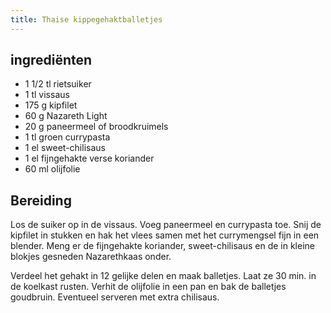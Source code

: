 ```yaml
---
title: Thaise kippegehaktballetjes
---
```


## ingrediënten

* 1 1/2 tl rietsuiker
* 1 tl vissaus
* 175 g kipfilet
* 60 g Nazareth Light
* 20 g paneermeel of broodkruimels
* 1 tl groen currypasta
* 1 el sweet-chilisaus
* 1 el fijngehakte verse koriander
* 60 ml olijfolie

##  Bereiding 

Los de suiker op in de vissaus. Voeg paneermeel en currypasta toe. Snij de
kipfilet in stukken en hak het vlees samen met het currymengsel fijn in een
blender. Meng er de fijngehakte koriander, sweet-chilisaus en de in kleine blokjes
gesneden Nazarethkaas onder.

Verdeel het gehakt in 12 gelijke delen en maak
balletjes. Laat ze 30 min. in de koelkast rusten. Verhit de olijfolie in een
pan en bak de balletjes goudbruin. Eventueel serveren met extra chilisaus.
